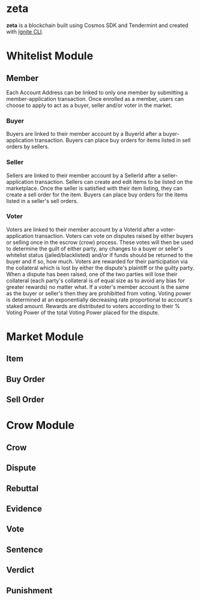 # zeta
**zeta** is a blockchain built using Cosmos SDK and Tendermint and created with [Ignite CLI](https://ignite.com/cli).

# Whitelist Module
## Member
Each Account Address can be linked to only one member by submitting a member-application transaction. Once enrolled as a member, users can choose to apply to act as a buyer, seller and/or voter in the market.   
### Buyer
Buyers are linked to their member account by a BuyerId after a buyer-application transaction. Buyers can place buy orders for items listed in sell orders by sellers. 
### Seller
Sellers are linked to their member account by a SellerId after a seller-application transaction. Sellers can create and edit items to be listed on the marketplace. Once the seller is satisfied with their item listing, they can create a sell order for the item. Buyers can place buy orders for the items listed in a seller's sell orders.
### Voter
Voters are linked to their member account by a VoterId after a voter-application transaction. Voters can vote on disputes raised by either buyers or selling once in the escrow (crow) process. These votes will then be used to determine the guilt of either party, any changes to a buyer or seller's whitelist status (jailed/blacklisted) and/or if funds should be returned to the buyer and if so, how much. Voters are rewarded for their participation via the collateral which is lost by either the dispute's plaintiff or the guilty party. When a dispute has been raised, one of the two parties will lose their collateral (each party's collateral is of equal size as to avoid any bias for greater rewards) no matter what. If a voter's member account is the same as the buyer or seller's then they are prohibitted from voting. Voting power is determined at an exponentially decreasing rate proportional to account's staked amount. Rewards are distributed to voters according to their % Voting Power of the total Voting Power placed for the dispute. 

# Market Module

## Item

## Buy Order

## Sell Order

# Crow Module

## Crow 

## Dispute

## Rebuttal

## Evidence 

## Vote

## Sentence
## Verdict

## Punishment
